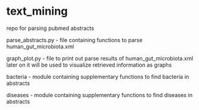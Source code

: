 # text_mining

repo for parsing pubmed abstracts

parse_abstracts.py - file containing functions to parse human_gut_microbiota.xml


graph_plot.py - file to print out parse results of human_gut_microbiota.xml
later on it will be used to visualize retrieved information as graphs


bacteria - module containing supplementary functions to find bacteria in abstracts

diseases - module containing supplementary functions to find diseases in abstracts
